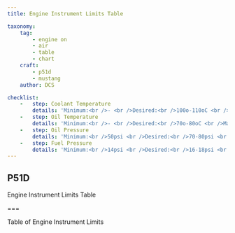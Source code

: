 ```yaml
---
title: Engine Instrument Limits Table

taxonomy:
    tag:
        - engine on
        - air
        - table
        - chart
    craft:
        - p51d
        - mustang
    author: DCS

checklist:
    -   step: Coolant Temperature  
        details: 'Minimum:<br />- <br />Desired:<br />100o-110oC <br />Maximun:<br />121oC'
    -   step: Oil Temperature
        details: 'Minimum:<br />- <br />Desired:<br />70o-80oC <br />Maximun:<br />105oC'
    -   step: Oil Pressure 
        details: 'Minimum:<br />50psi <br />Desired:<br />70-80psi <br />Maximun:<br />-'
    -   step: Fuel Pressure 
        details: 'Minimum:<br />14psi <br />Desired:<br />16-18psi <br />Maximun:<br />19psi'
---
```


## P51D 
Engine Instrument Limits Table

===

Table of Engine Instrument Limits 
